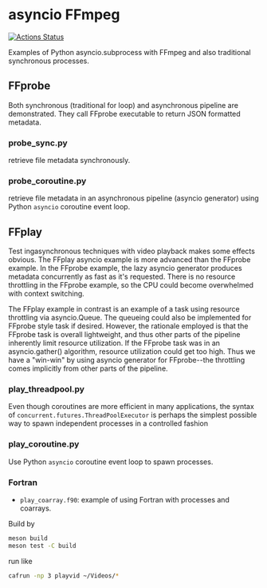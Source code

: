 # asyncio FFmpeg

[![Actions Status](https://github.com/scivision/asyncio-subprocess-ffmpeg/workflows/ci/badge.svg)](https://github.com/scivision/asyncio-subprocess-ffmpeg/actions)

Examples of Python asyncio.subprocess with FFmpeg and also traditional synchronous processes.

## FFprobe

Both synchronous (traditional for loop) and asynchronous pipeline are demonstrated.
They call FFprobe executable to return JSON formatted metadata.

### probe_sync.py

retrieve file metadata synchronously.

### probe_coroutine.py

retrieve file metadata in an asynchronous pipeline (asyncio generator) using Python `asyncio` coroutine event loop.

## FFplay

Test ingasynchronous techniques with video playback makes some effects obvious.
The FFplay asyncio example is more advanced than the FFprobe example.
In the FFprobe example, the lazy asyncio generator produces metadata concurrently as fast as it's requested.
There is no resource throttling in the FFprobe example, so the CPU could become overwhelmed with context switching.

The FFplay example in contrast is an example of a task using resource throttling via asyncio.Queue.
The queueing could also be implemented for FFprobe style task if desired.
However, the rationale employed is that the FFprobe task is overall lightweight, and thus other parts of the pipeline inherently limit resource utilization.
If the FFprobe task was in an asyncio.gather() algorithm, resource utilization could get too high.
Thus we have a "win-win" by using asyncio generator for FFprobe--the throttling comes implicitly from other parts of the pipeline.


### play_threadpool.py

Even though coroutines are more efficient in many applications, the syntax of `concurrent.futures.ThreadPoolExecutor` is perhaps the simplest possible way to spawn independent processes in a controlled fashion

### play_coroutine.py

Use Python `asyncio` coroutine event loop to spawn processes.

### Fortran

* `play_coarray.f90`: example of using Fortran with processes and coarrays.

Build by

```sh
meson build
meson test -C build
```

run like
```sh
cafrun -np 3 playvid ~/Videos/*
```
